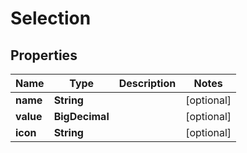 

# Selection


## Properties

| Name | Type | Description | Notes |
|------------ | ------------- | ------------- | -------------|
|**name** | **String** |  |  [optional] |
|**value** | **BigDecimal** |  |  [optional] |
|**icon** | **String** |  |  [optional] |



